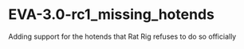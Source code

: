 # EVA-3.0-rc1_missing_hotends
Adding support for the hotends that Rat Rig refuses to do so officially
